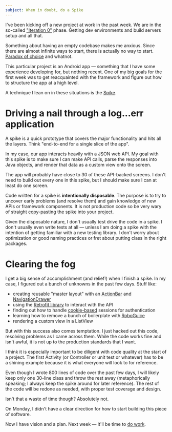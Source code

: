 ```yaml
---
subject: When in doubt, do a Spike
---
```


I've been kicking off a new project at work in the past week. We are in the
so-called ["Iteration 0"][iz] phase. Getting dev environments and build servers
setup and all that.

Something about having an empty codebase makes me anxious. Since there are 
almost infinite ways to start, there  is actually no way to start. 
[Paradox of choice][pc] and whatnot.

This particular project is an Android app &mdash; something that I have some
experience developing for, but nothing recent. One of my big goals for the
first week was to get reacquainted with the framework and figure out how to
structure the app at a high level.

A technique I lean on in these situations is the [Spike][sp].

# Driving a nail through a log...err application

A spike is a quick prototype that covers the major functionality and hits all 
the layers. Think "end-to-end for a single slice of the app".

In my case, our app interacts heavily with a JSON web API. My goal with this
spike is to make sure I can make API calls, parse the responses into Java 
objects, and render that data as a custom view onto the screen.

The app will probably have close to 30 of these API-backed screens. I don't need
to build out every one in this spike, but I should make sure I can at least do
one screen.

Code written for a spike is **intentionally disposable**. The purpose is to try 
to uncover early problems (and resolve them) and gain knowledge of new APIs or 
framework components. It is not production code so be very wary of straight 
copy-pasting the spike into your project.

Given the disposable nature, I don't usually test drive the code in a spike.
I don't usually even write tests at all &mdash; unless I am doing a spike with the
intention of getting familiar with a new testing library. I don't worry about 
optimization or good naming practices or fret about putting class in the right 
packages.

# Clearing the fog

I get a big sense of accomplishment (and relief!) when I finish a spike. In my
case, I figured out a bunch of unknowns in the past few days. Stuff like:

* creating reusable "master layout" with an [ActionBar][ab] and [NavigationDrawer][nd]
* using the [Retrofit library][rf] to interact with the API
* finding out how to handle [cookie-based][cb] sessions for authentication
* learning how to remove a bunch of boilerplate with [RoboGuice][rg]
* rendering a custom view in a ListView

But with this success also comes temptation. I just hacked out this
code, resolving problems as I came across them. While the code works fine
and isn't awful, it is not up to the production standards that I want. 

I think
it is especially important to be diligent with code quality at the start of a 
project. The first Activity (or Controller or unit test or whatever) has to be
a shining example because it is what everyone will look to for reference.

Even though I wrote 800 lines of code over the past few days, I will
likely keep only one 30-line class and throw the rest away (metaphorically 
speaking; I always keep the spike around for later reference). The
rest of the code will be redone as needed, with proper test coverage and design.

Isn't that a waste of time though? Absolutely not. 

On Monday, I didn't have a clear direction for how to start building this
piece of software. 

Now I have vision and a plan. Next week &mdash; it'll be time to [do work][dw].

[iz]: http://msdn.microsoft.com/en-us/library/hh273039(v=vs.88).aspx
[pc]: https://twitter.com/BarrySch
[sp]: http://c2.com/cgi/wiki?SpikeDescribed
[ab]: http://developer.android.com/design/patterns/actionbar.html
[nd]: http://developer.android.com/design/patterns/navigation-drawer.html
[rf]: https://github.com/square/retrofit
[cb]: http://download.java.net/jdk8/docs/api/java/net/CookieManager.html
[rg]: https://github.com/roboguice/roboguice
[dw]: http://www.youtube.com/watch?v=t8wuTWgBcMQ#t=25

